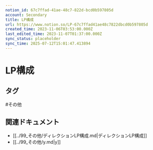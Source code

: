 ```yaml
---
notion_id: 67c7ffad-41ae-48c7-822d-bcd0b597805d
account: Secondary
title: LP構成
url: https://www.notion.so/LP-67c7ffad41ae48c7822dbcd0b597805d
created_time: 2023-11-06T03:53:00.000Z
last_edited_time: 2023-11-07T01:37:00.000Z
sync_status: placeholder
sync_time: 2025-07-12T15:01:47.413894
---
```

# LP構成


## タグ

#その他 

## 関連ドキュメント

- [[../99_その他/ディレクションLP構成.md|ディレクションLP構成]]
- [[../99_その他/y.md|y]]
